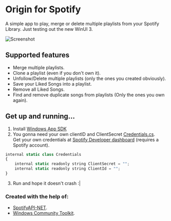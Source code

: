 # Origin for Spotify
A simple app to play, merge or delete multiple playlists from your Spotify Library. 
Just testing out the new WinUI 3.

![Screenshot](https://user-images.githubusercontent.com/57948152/150827524-02e5c803-9296-41df-9abd-31449de527a4.jpg)

## Supported features

- Merge multiple playlists.
- Clone a playlist (even if you don't own it).
- Unfollow/Delete multiple playlists (only the ones you created obviously).
- Save your Liked Songs into a playlist.
- Remove all Liked Songs.
- Find and remove duplicate songs from playlists (Only the ones you own again).

## Get up and running...
1. Install [Windows App SDK](https://docs.microsoft.com/en-us/windows/apps/windows-app-sdk/set-up-your-development-environment?tabs=vs-2022)
2. You gonna need your own clientID and ClientSecret [Credentials.cs](../master/spotify.companion/Api/Spotify/Common/Credentials.cs).\
Get your own credentials at [Spotify Developer dashboard](https://developer.spotify.com/dashboard/) (requires a Spotify account). 
```js
internal static class Credentials
{
    internal static readonly string ClientSecret = "";
    internal static readonly string ClientId = "";
}
```
3. Run and hope it doesn't crash :|

### Created with the help of:

- [SpotifyAPI-NET](https://github.com/JohnnyCrazy/SpotifyAPI-NET).
- [Windows Community Toolkit](https://github.com/CommunityToolkit/WindowsCommunityToolkit).
